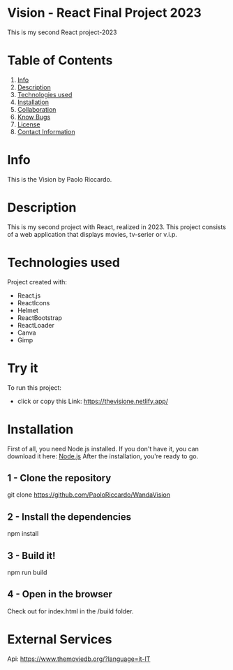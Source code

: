# Vision - React Final Project 2023


This is my second React project-2023

# Table of Contents
1. [Info](#info)
2. [Description](#description)
3. [Technologies used](#technologies_used)
4. [Installation](#installation)
5. [Collaboration](#collaboration)
6. [Know Bugs](#know_bugs)
7. [License](#license)
8. [Contact Information](#contact_information)

# Info
This is the Vision by Paolo Riccardo.

# Description
This is my second project with React, realized in 2023. 
This project consists of a web application that displays movies, tv-serier or v.i.p.

# Technologies used
Project created with:
* React.js
* ReactIcons
* Helmet
* ReactBootstrap
* ReactLoader
* Canva
* Gimp

# Try it
To run this project:
* click or copy this Link: https://thevisione.netlify.app/

# Installation
First of all, you need Node.js installed. If you don't have it, you can download it here: <a href="https://nodejs.org/it/download" target="_blank">Node.js</a> After the installation, you're ready to go.

## 1 - Clone the repository
git clone https://github.com/PaoloRiccardo/WandaVision

## 2 - Install the dependencies
npm install

## 3 - Build it!
npm run build

## 4 - Open in the browser
Check out for index.html in the /build folder.

# External Services

Api: https://www.themoviedb.org/?language=it-IT


